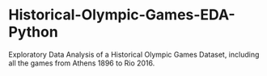 # Historical-Olympic-Games-EDA-Python
Exploratory Data Analysis of a Historical Olympic Games Dataset, including all the games from Athens 1896 to Rio 2016.
